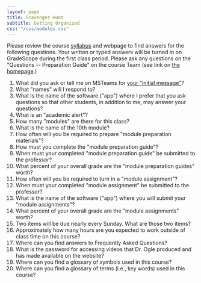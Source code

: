 ```yaml
---
layout: page
title: Scavenger Hunt
subtitle: Getting Organized
css: "/css/modules.css"
---
```


<div class="alert alert-warning">
Please review the course <a href="http://derekogle.com/NCMTH107/resources/Syllabus-Current" target="_blank">syllabus</a> and webpage to find answers for the following questions. Your written or typed answers will be turned in on GradeScope during the first class period. Please ask any questions on the "Questions -- Preparation Guide" on the course Team (see link on <a href="../../">the homepage</a>.)
</div>

1. What did you ask or tell me on MSTeams for [your "initial message"](GetOrganized_MSTeams#assignment)?
1. What "names" will I respond to?
1. What is the name of the software ("app") where I prefer that you ask questions so that other students, in addition to me, may answer your questions?
1. What is an "academic alert"?
1. How many "modules" are there for this class?
1. What is the name of the 10th module?
1. How often will you be required to prepare "module preparation materials"?
1. How must you complete the "module preparation guide"?
1. When must your completed "module preparation guide" be submitted to the professor?
1. What percent of your overall grade are the "module preparation guides" worth?
1. How often will you be required to turn in a "module assignment"?
1. When must your completed "module assignment" be submitted to the professor?
1. What is the name of the software ("app") where you will submit your "module assignments"?
1. What percent of your overall grade are the "module assignments" worth?
1. Two items will be due nearly every Sunday. What are those two items?
1. Approximately how many hours are you expected to work outside of class time on this course?
1. Where can you find answers to Frequently Asked Questions?
1. What is the password for accessing videos that Dr. Ogle produced and has made available on the website?
1. Where can you find a glossary of symbols used in this course?
1. Where can you find a glossary of terms (i.e., key words) used in this course?
